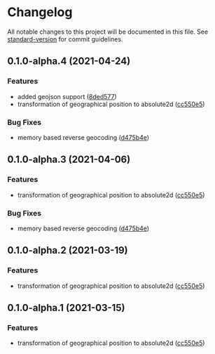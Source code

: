 # Changelog

All notable changes to this project will be documented in this file. See [standard-version](https://github.com/conventional-changelog/standard-version) for commit guidelines.

## 0.1.0-alpha.4 (2021-04-24)


### Features

* added geojson support ([8ded577](https://github.com/OpenHPS/openhps-symbolic/commit/8ded577c5bf543e31c186cfca7df80907d7e85f6))
* transformation of geographical position to absolute2d ([cc550e5](https://github.com/OpenHPS/openhps-symbolic/commit/cc550e58a8f30c5f50ff901ec442219bc1d949f9))


### Bug Fixes

* memory based reverse geocoding ([d475b4e](https://github.com/OpenHPS/openhps-symbolic/commit/d475b4e4082b84e020d602c2e7ade2f48d76ef08))

## 0.1.0-alpha.3 (2021-04-06)


### Features

* transformation of geographical position to absolute2d ([cc550e5](https://github.com/OpenHPS/openhps-symbolic/commit/cc550e58a8f30c5f50ff901ec442219bc1d949f9))


### Bug Fixes

* memory based reverse geocoding ([d475b4e](https://github.com/OpenHPS/openhps-symbolic/commit/d475b4e4082b84e020d602c2e7ade2f48d76ef08))

## 0.1.0-alpha.2 (2021-03-19)


### Features

* transformation of geographical position to absolute2d ([cc550e5](https://github.com/OpenHPS/openhps-symbolic/commit/cc550e58a8f30c5f50ff901ec442219bc1d949f9))

## 0.1.0-alpha.1 (2021-03-15)


### Features

* transformation of geographical position to absolute2d ([cc550e5](https://github.com/OpenHPS/openhps-symbolic/commit/cc550e58a8f30c5f50ff901ec442219bc1d949f9))
